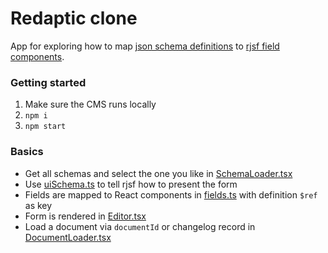 # Redaptic clone

App for exploring how to map [json schema definitions](https://react-jsonschema-form.readthedocs.io/en/docs/usage/definitions/) to [rjsf field components](https://react-jsonschema-form.readthedocs.io/en/docs/advanced-customization/custom-widgets-fields/).

### Getting started

1. Make sure the CMS runs locally
2. `npm i`
3. `npm start`

### Basics 
- Get all schemas and select the one you like in [SchemaLoader.tsx](src/SchemaLoader.tsx)
- Use [uiSchema.ts](src/schemaForm/uiSchema.ts) to tell rjsf how to present the form 
- Fields are mapped to React components in [fields.ts](src/schemaForm/fields.ts) with definition `$ref` as key
- Form is rendered in [Editor.tsx](src/schemaForm/Editor.tsx)
- Load a document via `documentId` or changelog record in [DocumentLoader.tsx](src/DocumentLoader.tsx)
